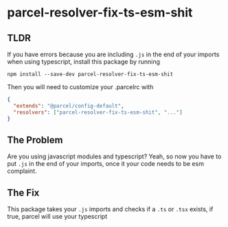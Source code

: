 # parcel-resolver-fix-ts-esm-shit

## TLDR
If you have errors because you are including `.js` in the end of your imports when using typescript,
install this package by running

```
npm install --save-dev parcel-resolver-fix-ts-esm-shit
```

Then you will need to customize your .parcelrc with

```json
{
  "extends": "@parcel/config-default",
  "resolvers": ["parcel-resolver-fix-ts-esm-shit", "..."]
}
```


## The Problem
Are you using javascript modules and typescript? Yeah, so now you have to put `.js` in the end
of your imports, once it your code needs to be esm complaint.

## The Fix
This package takes your `.js` imports and checks if a `.ts` or `.tsx` exists, 
if true, parcel will use your typescript